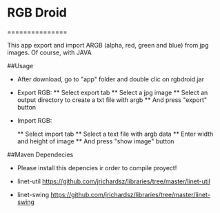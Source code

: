 # RGB Droid
===============

This app export and import ARGB (alpha, red, green and blue) from jpg images. Of course, with JAVA

##Usage

  * After download, go to "app" folder and double clic on rgbdroid.jar
  * Export RGB:
	** Select export tab
    	** Select a jpg image
	** Select an output directory to create a txt file with argb
	** And press "export" button
    	

  * Import RGB:
	
	** Select import tab
    	** Select a text file with argb data
	** Enter width and height of image
	** And press "show image" button


##Maven Dependecies

  * Please install this depencies ir order to compile proyect!

  * linet-util
	https://github.com/jrichardsz/libraries/tree/master/linet-util
  * linet-swing	
	https://github.com/jrichardsz/libraries/tree/master/linet-swing
